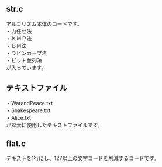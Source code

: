 ## str.c
アルゴリズム本体のコードです。  
・力任せ法  
・ＫＭＰ法  
・ＢＭ法  
・ラビンカープ法  
・ビット並列法  
が入っています。

## テキストファイル
・WarandPeace.txt  
・Shakespeare.txt  
・Alice.txt  
が探索に使用したテキストファイルです。

## flat.c
テキストを1行にし、127以上の文字コードを削減するコードです。  